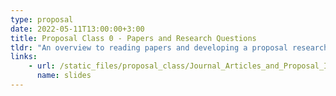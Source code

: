 ```yaml
---
type: proposal
date: 2022-05-11T13:00:00+3:00
title: Proposal Class 0 - Papers and Research Questions
tldr: "An overview to reading papers and developing a proposal research question"
links: 
    - url: /static_files/proposal_class/Journal_Articles_and_Proposal_Intro.pdf
      name: slides 
---
```



